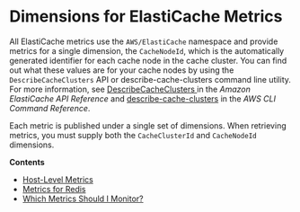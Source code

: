 # Dimensions for ElastiCache Metrics<a name="CacheMetrics.DimensionsAndSets"></a>

 All ElastiCache metrics use the `AWS/ElastiCache` namespace and provide metrics for a single dimension, the `CacheNodeId`, which is the automatically generated identifier for each cache node in the cache cluster\. You can find out what these values are for your cache nodes by using the `DescribeCacheClusters` API or describe\-cache\-clusters command line utility\. For more information, see [DescribeCacheClusters ](https://docs.aws.amazon.com/AmazonElastiCache/latest/APIReference/API_DescribeCacheClusters.html) in the *Amazon ElastiCache API Reference* and [ describe\-cache\-clusters](https://docs.aws.amazon.com/cli/latest/reference/elasticache/describe-cache-clusters.html) in the *AWS CLI Command Reference*\.

Each metric is published under a single set of dimensions\. When retrieving metrics, you must supply both the `CacheClusterId` and `CacheNodeId` dimensions\. 

**Contents**
+ [Host\-Level Metrics](CacheMetrics.HostLevel.md)
+ [Metrics for Redis](CacheMetrics.Redis.md)
+ [Which Metrics Should I Monitor?](https://docs.aws.amazon.com/AmazonElastiCache/latest/UserGuide/CacheMetrics.WhichShouldIMonitor.html)